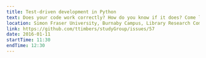 ```yaml
---
title: Test-driven development in Python
text: Does your code work correctly? How do you know if it does? Come learn more about testing to ensure accurate code!
location: Simon Fraser University, Burnaby Campus, Library Research Commons
link: https://github.com/ttimbers/studyGroup/issues/57
date: 2016-01-11
startTime: 11:30
endTime: 12:30
---
```

